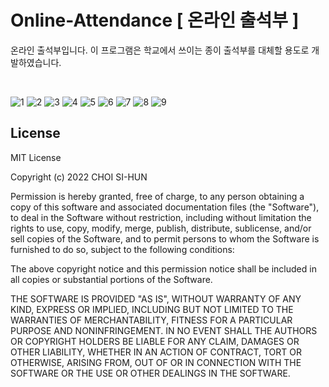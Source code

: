 # Online-Attendance [ 온라인 출석부 ]
온라인 출석부입니다. 이 프로그램은 학교에서 쓰이는 종이 출석부를 대체할 용도로 개발하였습니다.

<br />

![1](https://i.imgur.com/SMguwtY.jpg)
![2](https://i.imgur.com/ng7qeDY.jpg)
![3](https://i.imgur.com/0AMCQbQ.jpg)
![4](https://i.imgur.com/BdYd3i4.jpg)
![5](https://i.imgur.com/O3hNCVz.jpg)
![6](https://i.imgur.com/WraPrrA.jpg)
![7](https://i.imgur.com/xhAa2Ol.jpg)
![8](https://i.imgur.com/nUtM7mK.jpg)
![9](https://i.imgur.com/uZjvI8H.jpg)

## License
MIT License

Copyright (c) 2022 CHOI SI-HUN

Permission is hereby granted, free of charge, to any person obtaining a copy
of this software and associated documentation files (the "Software"), to deal
in the Software without restriction, including without limitation the rights
to use, copy, modify, merge, publish, distribute, sublicense, and/or sell
copies of the Software, and to permit persons to whom the Software is
furnished to do so, subject to the following conditions:

The above copyright notice and this permission notice shall be included in all
copies or substantial portions of the Software.

THE SOFTWARE IS PROVIDED "AS IS", WITHOUT WARRANTY OF ANY KIND, EXPRESS OR
IMPLIED, INCLUDING BUT NOT LIMITED TO THE WARRANTIES OF MERCHANTABILITY,
FITNESS FOR A PARTICULAR PURPOSE AND NONINFRINGEMENT. IN NO EVENT SHALL THE
AUTHORS OR COPYRIGHT HOLDERS BE LIABLE FOR ANY CLAIM, DAMAGES OR OTHER
LIABILITY, WHETHER IN AN ACTION OF CONTRACT, TORT OR OTHERWISE, ARISING FROM,
OUT OF OR IN CONNECTION WITH THE SOFTWARE OR THE USE OR OTHER DEALINGS IN THE
SOFTWARE.

